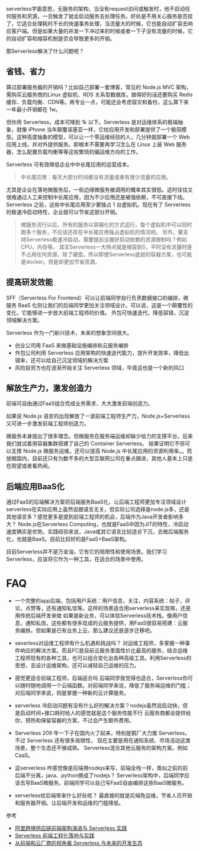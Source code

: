 serverless字面意思，无服务的架构，当没有request访问或触发时，他不启动任何服务和资源，一旦触发了就会启动服务去处理任务。好处是不用关心服务是否挂了，它适合处理耗时不长的快速事务处理，当流量大的时候，它也能自动扩容去响应客户端。但是如果大量的并发一下冲过来的时候或者一下子没有流量的时候，它的自动扩容和缩容机制是否会导致更多的开销。

那Serverless解决了什么问题呢？

## 省钱、省力
算过部署服务器的开销吗？比如自己部署一套博客，常见的 Node.js MVC 架构，需购买云服务商的Linux 虚拟机、RDS 关系型数据库，做得好的话还要购买 Redis 缓存、负载均衡、CDN等。再专业一点，可能还会考虑容灾和备份，这么算下来一年最小开销都在 1w。

但你用 Serverless，成本可降到 1k 以下。Serverless 是对运维体系的极端抽象，就像 iPhone 当年颠覆诺基亚一样，它给应用开发和部署提供了一个极简模型。这种高度抽象的模型，可以让一个零运维经验的人，几分钟就部署一个 Web 应用上线，并对外提供服务。即根本不需要再学习怎么在 Linux 上装 Web 服务器，怎么配置负载均衡等等这些繁琐的偏运维方向的工作。

Serverless 可有效降低企业中中长尾应用的运营成本。
> 中长尾应用：每天大部分时间都没有流量或者有很少流量的应用。

尤其是企业在落地微服务后，一些边缘微服务被调用的概率其实很低。这时往往又很难通过人工来控制中长尾应用，因为不少应用还是被强依赖，不可直接下线。Serverless 之前，这些中长尾应用至少要独占 1 台虚拟机。现在有了 Serverless 的极速冷启动特性，企业就可以节省这部分开销。

> 微服务流行以后，所有的服务以容器化的方式运行，每个虚拟机中可以同时跑多个服务，不应该还存在中长尾应用独占虚拟机的情况吧。
另外，要支持Serverless极速冷启动，需要提前设置好启动依赖的资源限制吗？例如CPU，内存等。
其实Serverless一大特点就是缩容到0，平时没有流量时是不占用任何资源，除了硬盘。所以即使Serverless底层的容器方案，也可能是docker。但是却更加节省资源。

## 提高研发效能
SFF（Serverless For Frontend）可以让前端同学自行负责数据接口的编排，微服务 BaaS 化则让我们的后端同学更加关注领域设计。可以说，这是一个颠覆性的变化，它能够进一步放大前端工程师的价值。
外包可快速迭代，降低容错，沉淀领域解决方案。

Serverless 作为一门新兴技术，未来的想象空间很大。
- 创业公司用 FaaS 来做基础设施编排和云服务编排
- 外包公司利用 Serverless 应用架构的快速迭代能力，提升开发效率，降低出错率，还可以给自己沉淀领域的解决方案
- 风险投资方也在逐渐开始关注 Serverless 领域，毕竟这也是一个新的风口

## 解放生产力，激发创造力
前端可自由通过FaaS组合完成业务需求，大大激发前端创造力。

如果说 Node.js 语言的出现解放了一波前端工程师生产力，Node.js+Serverless 又可进一步激发前端工程师创造力。

微服务本身提出了很多理念。但微服务在服务端运维却缺少给力的支撑平台，后来我们就试着用容器集群搭建了自己的 Container Serverless。
结果证明它不但可以支撑 Node.js 微服务运维，还可以提高 Node.js 中长尾应用的资源利用率。。而放眼国内，目前还只有为数不多的大型互联网公司在重点跟进，其他人基本上只是在观望或者看热闹。

## 后端应用BaaS化


通过FaaS的后端解决方案将后端服务BaaS化，让后端工程师更加专注领域设计
serverless在实际应用上虽然说跟语言无关，但实际公司选择是node.js多，还是其他语言多？感觉更多是提到前端工程师的机会，后端作为Java开发者影响多大？
Node.js在Serverless Computing，也就是FaaS中因为JIT的特性，冷启动速度确实是优势。实践经验来说，Java或其它语言比较适合下沉，去做后端服务化，也就是BaaS。目前比较好的是FaaS+BaaS架构。

目前Serverless并不是万金油，它有它的局限性和使用场景。我们学习Serverless，应该将它作为一种工具，在适合的场景中使用。

# FAQ
- 一个完整的app后端，包括用户系统：用户信息，关注，内容系统：帖子，评论，点赞等，还有通知私信等。这样的场景适合用serverless来实现嘛，还是用传统后端开发来做
如果是新业务，可以体验Serverless技术栈。像用户信息，通知私信，这些都有很多现成的云服务提供，用FaaS很容易搭建：云服务编排。但如果是已有业务上云，那么建议还是逐步迁移吧。

- severless对运维工程师有什么机遇和挑战吗？
对运维工程师，多掌握一种事件响应的解决方案。而且FC是目前云服务里面性价比最高的服务，结合运维工程师现有的各种工具，也可以组合变化出各种高级工具。利用Serverless的思想，去设计运维架构，还可以减轻自己运维的压力。

- 感觉更适合前端工程师，后端适合吗
后端同学我觉得也适合，Serverless你可以随时随地调用一个云端函数。对前端同学来说，降低了服务端运维的门槛；对后端同学来说，则是掌握一种新的云计算服务。

- serverless 冷启动问题有没有什么好的解决方案？nodejs虽然说启动快，但是启动时间+接口耗时给人的感觉就是这个服务性能不行
云服务商都会提供给你，预热和保留容器的方案，不过会产生额外费用。

- Serverless 209 年一下子在国内火了起来，特别是鹅厂大力推 Serverless。不过 Serverless 还有很多局限性， 现在主要是用在通知系统、市场活动这类场景，整个生态还不够成熟。
Serverless混合其他云服务的架构方案。例如CaaS。

- 这serverless 咋感觉像是后端用nodejs来写，前端全栈一样，类似之前的前后端不分离，java、python换成了nodejs？
Serverless架构中，后端同学应该去写BaaS微服务。前端同学可以自己写FaaS自由编排这些BaaS微服务。

- serverless给后端带来什么好处呢？
最直接的就是后端免运维，节省人员开销和服务器开销。让后端开发和运维的门槛降低。


参考
- [阿里跨境供应链前端架构演进与 Serverless 实践](https://static001.geekbang.org/con/55/pdf/1710853715/file/%E7%BC%AA%E4%BC%A0%E6%9D%B0.pdf)
- [Serverless 前端工程化落地与实践](https://static001.geekbang.org/con/55/pdf/3151321591/file/%E7%8E%8B%E4%BF%8A%E6%9D%B0%20%20Serverless%20%E5%89%8D%E7%AB%AF%E5%B7%A5%E7%A8%8B%E5%8C%96%E8%90%BD%E5%9C%B0%E4%B8%8E%E5%AE%9E%E8%B7%B5.pdf)
- [从前端和云厂商的视角看 Serverless 与未来的开发生态](https://static001.geekbang.org/con/55/pdf/1359804153/file/%E6%9D%9C%E6%AC%A2%20%20%E4%BB%8E%E5%89%8D%E7%AB%AF%E5%92%8C%E4%BA%91%E5%8E%82%E5%95%86%E7%9A%84%E8%A7%86%E8%A7%92%E7%9C%8B%20Serverless%20%E4%B8%8E%E6%9C%AA%E6%9D%A5%E7%9A%84%E5%BC%80%E5%8F%91%E7%94%9F%E6%80%81.pdf)